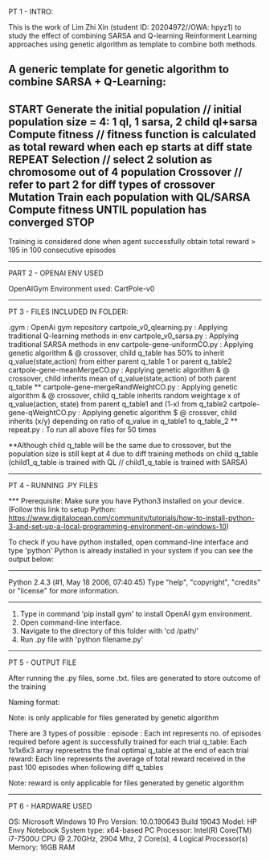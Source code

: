 PT 1 - INTRO:

This is the work of Lim Zhi Xin (student ID: 20204972//OWA: hpyz1) to study the effect of combining SARSA and Q-learning
Reinforment Learning approaches using genetic algorithm as template to combine both methods. 

A generic template for genetic algorithm to combine SARSA + Q-Learning:
--------------------------------------
START
Generate the initial population 		// initial population size = 4: 1 ql, 1 sarsa, 2 child ql+sarsa
Compute fitness					// fitness function is calculated as total reward when each ep starts at diff state
REPEAT
    Selection					// select 2 solution as chromosome out of 4 population
    Crossover					// refer to part 2 for diff types of crossover
    Mutation
    Train each population with QL/SARSA
    Compute fitness
UNTIL population has converged
STOP
---------------------------------------

Training is considered done when agent successfully obtain total reward > 195 in 100 consecutive episodes

_____________________________________________________________________________________________________________________________

PART 2 - OPENAI ENV USED

OpenAIGym Environment used: CartPole-v0

__________________________________________________________________________________________________________________________

PT 3 - FILES INCLUDED IN FOLDER:

.gym						: OpenAi gym repository
cartpole_v0_qlearning.py			: Applying traditional Q-learning methods in env
cartpole_v0_sarsa.py   				: Applying traditional SARSA methods in env
cartpole-gene-uniformCO.py			: Applying genetic algorithm & @ crossover, child q_table has 50% to inherit 
						  q_value(state,action) from either parent q_table 1 or parent q_table2
cartpole-gene-meanMergeCO.py			: Applying genetic algorithm & @ crossover, child inherits mean of q_value(state,action) 
						  of both parent q_table **
cartpole-gene-mergeRandWeightCO.py		: Applying genetic algorithm & @ crossover, child q_table inherits random weightage x of 
						  q_value(action, state) from parent q_table1 and (1-x) from q_table2
cartpole-gene-qWeightCO.py				: Applying genetic algorithm $ @ crossver, child inherits (x/y) depending on ratio of 
						  q_value in q_table1 to q_table_2 **
repeat.py					: To run all above files for 50 times

**Although child q_table will be the same due to crossover, but the population size is still  kept at 4 due to diff training methods 
on child q_table
(child1_q_table is trained with QL // child1_q_table is trained with SARSA)

___________________________________________________________________________________________________________________________

PT 4 - RUNNING .PY FILES

*** Prerequisite: Make sure you have Python3 installed on your device. 
(Follow this link to setup Python: 
https://www.digitalocean.com/community/tutorials/how-to-install-python-3-and-set-up-a-local-programming-environment-on-windows-10)

To check if you have python installed, open command-line interface and type 'python'
Python is already installed in your system if you can see the output below:
	
----------------------------------------------------------------------
Python 2.4.3 (#1, May 18 2006, 07:40:45) 
Type "help", "copyright", "credits" or "license" for more information.
>>
----------------------------------------------------------------------------

1. Type in command 'pip install gym' to install OpenAI gym environment.
2. Open command-line interface. 
3. Navigate to the directory of this folder with 'cd /path/'
4. Run .py file with 'python filename.py'
___________________________________________________________________________________________________________________________

PT 5 - OUTPUT FILE

After running the .py files, some .txt. files are generated to store outcome of the training 

Naming format:

<algorihm>_<crossoverMethodCO>_<data>

Note: <crossoverMethodCO> is only applicable for files generated by genetic algorithm

There are 3 types of possible <data>:
episode : Each int represents no. of episodes required before agent is successfully trained for each trial
q_table: Each 1x1x6x3 array represetns the final optimal q_table at the end of each trial
reward: Each line represents the average of total reward received in the past 100 episodes when following diff q_tables

Note: reward is only applicable for files generated by genetic algorithm
___________________________________________________________________________________________________________________________
PT 6 - HARDWARE USED

OS: Microsoft Windows 10 Pro
Version: 10.0.190643 Build 19043
Model: HP Envy Notebook
System type: x64-based PC
Processor: Intel(R) Core(TM) i7-7500U CPU @ 2.70GHz, 2904 Mhz, 2 Core(s), 4 Logical Processor(s)
Memory: 16GB RAM